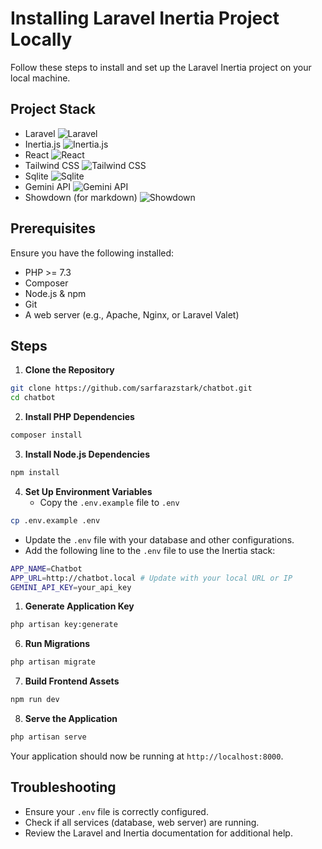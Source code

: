# Installing Laravel Inertia Project Locally

Follow these steps to install and set up the Laravel Inertia project on your local machine.

## Project Stack

- Laravel ![Laravel](https://img.shields.io/badge/Laravel-8.x-red)
- Inertia.js ![Inertia.js](https://img.shields.io/badge/Inertia.js-0.8.x-darkblue)
- React ![React](https://img.shields.io/badge/React-17.x-blue)
- Tailwind CSS ![Tailwind CSS](https://img.shields.io/badge/Tailwind%20CSS-2.x-skyblue)
- Sqlite ![Sqlite](https://img.shields.io/badge/Sqlite-3.x-yellow)
- Gemini API ![Gemini API](https://img.shields.io/badge/Gemini%20API-1.x-blue)
- Showdown (for markdown) ![Showdown](https://img.shields.io/badge/Showdown-1.x-red)

## Prerequisites

Ensure you have the following installed:

- PHP >= 7.3
- Composer
- Node.js & npm
- Git
- A web server (e.g., Apache, Nginx, or Laravel Valet)

## Steps

1. **Clone the Repository**

```sh
git clone https://github.com/sarfarazstark/chatbot.git
cd chatbot
```

2. **Install PHP Dependencies**

```sh
composer install
```

3. **Install Node.js Dependencies**

```sh
npm install
```

4. **Set Up Environment Variables**
    - Copy the `.env.example` file to `.env`

```sh
cp .env.example .env
```

- Update the `.env` file with your database and other configurations.
- Add the following line to the `.env` file to use the Inertia stack:

```sh
APP_NAME=Chatbot
APP_URL=http://chatbot.local # Update with your local URL or IP
GEMINI_API_KEY=your_api_key
```

1. **Generate Application Key**

```sh
php artisan key:generate
```

6. **Run Migrations**

```sh
php artisan migrate
```

7. **Build Frontend Assets**

```sh
npm run dev
```

8. **Serve the Application**

```sh
php artisan serve
```

Your application should now be running at `http://localhost:8000`.

## Troubleshooting

- Ensure your `.env` file is correctly configured.
- Check if all services (database, web server) are running.
- Review the Laravel and Inertia documentation for additional help.
